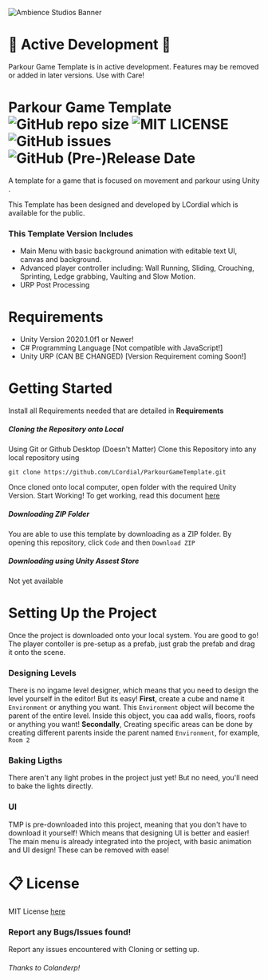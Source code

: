 ![Ambience Studios Banner](https://github.com/LCordial/ParkourGameTemplate/blob/master/ambience%20studios%20bannertransparentsmall.png)

# 🚧 Active Development 🚧
Parkour Game Template is in active development. Features may be removed or added in later versions. Use with Care!

# Parkour Game Template ![GitHub repo size](https://img.shields.io/github/repo-size/LCordial/ParkourGameTemplate) ![MIT LICENSE](https://img.shields.io/badge/License-MIT-brightgreen) ![GitHub issues](https://img.shields.io/github/issues/LCordial/ParkourGameTemplate) ![GitHub (Pre-)Release Date](https://img.shields.io/github/release-date-pre/LCordial/ParkourGameTemplate)
A template for a game that is focused on movement and parkour using Unity .

This Template has been designed and developed by LCordial which is available for the public.

### This Template Version Includes
   - Main Menu with basic background animation with editable text UI, canvas and background.
   - Advanced player controller including: Wall Running, Sliding, Crouching, Sprinting, Ledge grabbing, Vaulting and Slow Motion.
   - URP Post Processing
   
# Requirements
- Unity Version 2020.1.0f1 or Newer!
- C# Programming Language [Not compatible with JavaScript!]
- Unity URP (CAN BE CHANGED) [Version Requirement coming Soon!]

# Getting Started
Install all Requirements needed that are detailed in **Requirements**

##### **Cloning the Repository onto Local**
Using Git or Github Desktop (Doesn't Matter)
Clone this Repository into any local repository using
```
git clone https://github.com/LCordial/ParkourGameTemplate.git
```
Once cloned onto local computer, open folder with the required Unity Version. Start Working!
To get working, read this document [here](https://github.com/LCordial/ParkourGameTemplate/blob/master/PROJECTSETUP.md)

##### **Downloading ZIP Folder**
You are able to use this template by downloading as a ZIP folder. By opening this repository, click `Code` and then `Download ZIP` 

##### **Downloading using Unity Assest Store**
Not yet available

# Setting Up the Project

Once the project is downloaded onto your local system. You are good to go! The player contoller is pre-setup as a prefab, just grab the prefab and drag it onto the scene.

### Designing Levels
There is no ingame level designer, which means that you need to design the level yourself in the editor! But its easy! **First**, create a cube and name it `Environment` or anything you want. This `Environment` object will become the parent of the entire level. Inside this object, you caa add walls, floors, roofs or anything you want! **Secondally**, Creating specific areas can be done by creating different parents inside the parent named `Environment`, for example, `Room 2`

### Baking Ligths
There aren't any light probes in the project just yet! But no need, you'll need to bake the lights directly.

### UI
TMP is pre-downloaded into this project, meaning that you don't have to download it yourself! Which means that designing UI is better and easier! The main menu is already integrated into the project, with basic animation and UI design! These can be removed with ease!


# 📋 License
MIT License [here](https://github.com/LCordial/ParkourGameTemplate/blob/master/LICENSE.md)

### Report any Bugs/Issues found!
Report any issues encountered with Cloning or setting up.

###### Thanks to Colanderp!
